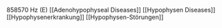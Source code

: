 858570 Hz (E)
[[Adenohypophyseal Diseases]]
[[Hypophysen Diseases]]
[[Hypophysenerkrankung]]
[[Hypophysen-Störungen]]